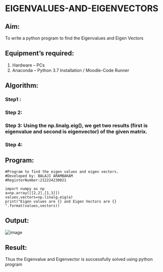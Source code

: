 # EIGENVALUES-AND-EIGENVECTORS
## Aim:
To write a python program to find the Eigenvalues and Eigen Vectors
## Equipment’s required:
1. 	Hardware – PCs
2. 	Anaconda – Python 3.7 Installation / Moodle-Code Runner
## Algorithm:
### Step1 : 
### Step 2: 
### Step 3: Using the np.linalg.eig(),  we get two results (first is eigenvalue and second is eigenvector) of the given matrix.
### Step 4: 

## Program:
```
#Program to find the eigen values and eigen vectors.
#Developed by: BALAJI ARAMBAKAM
#RegisterNumber:212224230021

import numpy as np
a=np.array([[2,2],[1,3]])
values,vectors=np.linalg.eig(a)
print("Eigen values are {} and Eigen Vectors are {} ".format(values,vectors))
```

## Output:
![image](https://github.com/user-attachments/assets/13888445-9067-41a9-a31f-abfa09c783a0)

## Result:
Thus the Eigenvalue and Eigenvector is successfully solved using python program
